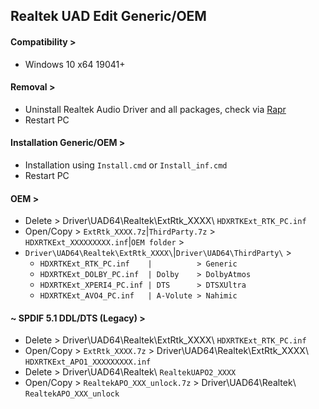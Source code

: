 ## Realtek UAD Edit Generic/OEM
#### Compatibility >
- Windows 10 x64 19041+
#### Removal >
- Uninstall Realtek Audio Driver and all packages, check via [Rapr][DriverStoreExplorer]
- Restart PC
#### Installation Generic/OEM >
- Installation using `Install.cmd` or `Install_inf.cmd`
- Restart PC
#### OEM >
- Delete    > Driver\UAD64\Realtek\ExtRtk_XXXX\ `HDXRTKExt_RTK_PC.inf`
- Open/Copy > `ExtRtk_XXXX.7z`|`ThirdParty.7z` > `HDXRTKExt_XXXXXXXXX.inf`|`OEM folder` >
- `Driver\UAD64\Realtek\ExtRtk_XXXX\`|`Driver\UAD64\ThirdParty\` >
  - `HDXRTKExt_RTK_PC.inf    |          > Generic`
  - `HDXRTKExt_DOLBY_PC.inf  | Dolby    > DolbyAtmos`
  - `HDXRTKExt_XPERI4_PC.inf | DTS      > DTSXUltra`
  - `HDXRTKExt_AVO4_PC.inf   | A-Volute > Nahimic`
#### ~ SPDIF 5.1 DDL/DTS (Legacy) >
- Delete    > Driver\UAD64\Realtek\ExtRtk_XXXX\ `HDXRTKExt_RTK_PC.inf`
- Open/Copy > `ExtRtk_XXXX.7z` > Driver\UAD64\Realtek\ExtRtk_XXXX\ `HDXRTKExt_APO1_XXXXXXXXX.inf`
- Delete    > Driver\UAD64\Realtek\ `RealtekUAPO2_XXXX`
- Open/Copy > `RealtekAPO_XXX_unlock.7z` > Driver\UAD64\Realtek\ `RealtekAPO_XXX_unlock`

[DriverStoreExplorer]: https://github.com/lostindark/DriverStoreExplorer

